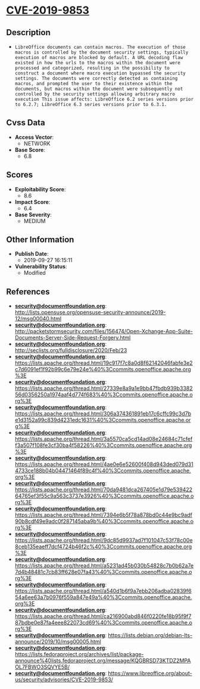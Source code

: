 
# [CVE-2019-9853](http://lists.opensuse.org/opensuse-security-announce/2019-12/msg00040.html)

## Description

- `LibreOffice documents can contain macros. The execution of those macros is controlled by the document security settings, typically execution of macros are blocked by default. A URL decoding flaw existed in how the urls to the macros within the document were processed and categorized, resulting in the possibility to construct a document where macro execution bypassed the security settings. The documents were correctly detected as containing macros, and prompted the user to their existence within the documents, but macros within the document were subsequently not controlled by the security settings allowing arbitrary macro execution This issue affects: LibreOffice 6.2 series versions prior to 6.2.7; LibreOffice 6.3 series versions prior to 6.3.1.`

## Cvss Data

- **Access Vector**:
  - NETWORK
- **Base Score**:
  - 6.8

## Scores

- **Exploitability Score**:
  - 8.6
- **Impact Score**:
  - 6.4
- **Base Severity**:
  - MEDIUM

## Other Information

- **Publish Date**:
  - 2019-09-27 16:15:11
- **Vulnerability Status**:
  - Modified

## References

- **security@documentfoundation.org**: http://lists.opensuse.org/opensuse-security-announce/2019-12/msg00040.html
- **security@documentfoundation.org**: http://packetstormsecurity.com/files/156474/Open-Xchange-App-Suite-Documents-Server-Side-Request-Forgery.html
- **security@documentfoundation.org**: http://seclists.org/fulldisclosure/2020/Feb/23
- **security@documentfoundation.org**: https://lists.apache.org/thread.html/19c917f7c8a0d8f62142046fabfe3e2c7d6091ef1f92b99c6e79e24e%40%3Ccommits.openoffice.apache.org%3E
- **security@documentfoundation.org**: https://lists.apache.org/thread.html/27339e8a9a1e9bb47fbdb939b338256d0356250a1974aaf4d774f683%40%3Ccommits.openoffice.apache.org%3E
- **security@documentfoundation.org**: https://lists.apache.org/thread.html/306a374361891eb17c6cffc99c3d7be1d3152a99c839d4231edc1631%40%3Ccommits.openoffice.apache.org%3E
- **security@documentfoundation.org**: https://lists.apache.org/thread.html/3a5570ca5cd14ad08e24684c71cfeff3a507f108fe3cf30ba4f58226%40%3Ccommits.openoffice.apache.org%3E
- **security@documentfoundation.org**: https://lists.apache.org/thread.html/4ae0e6e52600f408d943ded079d314733ce188b04b04471464f89c4f%40%3Ccommits.openoffice.apache.org%3E
- **security@documentfoundation.org**: https://lists.apache.org/thread.html/70da9481dca267405e1d79e53942264765ef3f55c9a563c3737e3926%40%3Ccommits.openoffice.apache.org%3E
- **security@documentfoundation.org**: https://lists.apache.org/thread.html/7394e6b5f78a878bd0c44e9bc9adf90b8cdf49e9adc0f287145aba9b%40%3Ccommits.openoffice.apache.org%3E
- **security@documentfoundation.org**: https://lists.apache.org/thread.html/9dc85d9937ad7f101047c53f78c00e8ceb135eaeff7dcf4724b46f2c%40%3Ccommits.openoffice.apache.org%3E
- **security@documentfoundation.org**: https://lists.apache.org/thread.html/a5231ad45b030b54828c7b0b62a7e7d4b48481c7cb83ff628e07fa43%40%3Ccommits.openoffice.apache.org%3E
- **security@documentfoundation.org**: https://lists.apache.org/thread.html/a540d1b6f9a7ebb206adba02839f654a6ee63a7b0976f559a847e49a%40%3Ccommits.openoffice.apache.org%3E
- **security@documentfoundation.org**: https://lists.apache.org/thread.html/ca216900abd846f0220fe18b95f9f787bdbe0e87fa4eee822073cd69%40%3Ccommits.openoffice.apache.org%3E
- **security@documentfoundation.org**: https://lists.debian.org/debian-lts-announce/2019/10/msg00005.html
- **security@documentfoundation.org**: https://lists.fedoraproject.org/archives/list/package-announce%40lists.fedoraproject.org/message/KQGBRSD73KTDZ2MPAOL7FBWO3SQVYE5B/
- **security@documentfoundation.org**: https://www.libreoffice.org/about-us/security/advisories/CVE-2019-9853/
